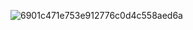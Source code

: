 ![6901c471e753e912776c0d4c558aed6a](https://user-images.githubusercontent.com/123217676/213835644-0ce1bd1c-7fa4-498d-8a0e-c7d9c2789968.gif)
